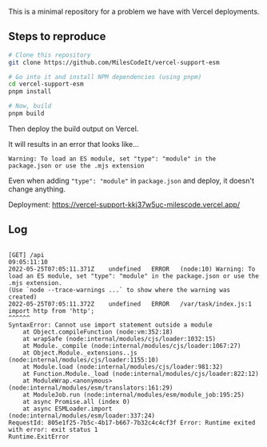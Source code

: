 This is a minimal repository for a problem we have with Vercel deployments.

## Steps to reproduce

```bash
# Clone this repository
git clone https://github.com/MilesCodeIt/vercel-support-esm

# Go into it and install NPM dependencies (using pnpm)
cd vercel-support-esm
pnpm install

# Now, build
pnpm build
```

Then deploy the build output on Vercel.

It will results in an error that looks like...

```console
Warning: To load an ES module, set "type": "module" in the package.json or use the .mjs extension
```

Even when adding `"type": "module"` in `package.json` and deploy, it doesn't change anything.

Deployment: <https://vercel-support-kkj37w5uc-milescode.vercel.app/>

## Log

```console

[GET] /api
09:05:11:10
2022-05-25T07:05:11.371Z	undefined	ERROR	(node:10) Warning: To load an ES module, set "type": "module" in the package.json or use the .mjs extension.
(Use `node --trace-warnings ...` to show where the warning was created)
2022-05-25T07:05:11.372Z	undefined	ERROR	/var/task/index.js:1
import http from 'http';
^^^^^^
SyntaxError: Cannot use import statement outside a module
    at Object.compileFunction (node:vm:352:18)
    at wrapSafe (node:internal/modules/cjs/loader:1032:15)
    at Module._compile (node:internal/modules/cjs/loader:1067:27)
    at Object.Module._extensions..js (node:internal/modules/cjs/loader:1155:10)
    at Module.load (node:internal/modules/cjs/loader:981:32)
    at Function.Module._load (node:internal/modules/cjs/loader:822:12)
    at ModuleWrap.<anonymous> (node:internal/modules/esm/translators:161:29)
    at ModuleJob.run (node:internal/modules/esm/module_job:195:25)
    at async Promise.all (index 0)
    at async ESMLoader.import (node:internal/modules/esm/loader:337:24)
RequestId: 805e1f25-7b5c-4b17-b667-7b32c4c4cf3f Error: Runtime exited with error: exit status 1
Runtime.ExitError

```